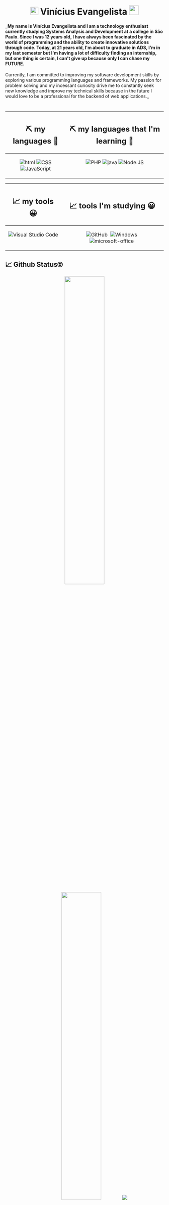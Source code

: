 <h1 align="center">
	<img src="https://i.giphy.com/CaiVJuZGvR8HK.webp" alt="Huhm face" width="25px" height="25px">
	Vinícius Evangelista
	<img src="https://media.tenor.com/SNL9_xhZl9oAAAAi/waving-hand-joypixels.gif" alt="waving hand" width="30px" height="30px">
</h1>


#### _My name is Vinícius Evangelista and I am a technology enthusiast currently studying Systems Analysis and Development at a college in São Paulo. Since I was 12 years old, I have always been fascinated by the world of programming and the ability to create innovative solutions through code. Today, at 21 years old, I'm about to graduate in ADS, I'm in my last semester but I'm having a lot of difficulty finding an internship, but one thing is certain, I can't give up because only I can chase my FUTURE.
Currently, I am committed to improving my software development skills by exploring various programming languages ​​and frameworks. My passion for problem solving and my incessant curiosity drive me to constantly seek new knowledge and improve my technical skills because in the future I would love to be a professional for the backend of web applications._

#








<center>
	<table align="center">
		<thead>
			<tr>
				<th align="center"><h2>⛏️ my languages 🔨</h2></th>
				<th align="center"><h2>⛏️ my languages that I'm learning 🔨</h2></th>
			</tr>
		</thead>
		<tbody>
			<tr>
				<td align="center" style="vertical-align: top;">
					
![ html](https://img.shields.io/badge/HTML-0D1117?style=for-the-badge&logo=html5&logoColor=#E44c25&textColor=0D1117)
![CSS](https://img.shields.io/badge/-CSS-0D1117?style=for-the-badge&logo=CSS3&logoColor=1572B6&labelColor=0D1117)
![JavaScript](https://img.shields.io/badge/-JavaScript-0D1117?style=for-the-badge&logo=javascript&labelColor=0D1117)

</td>
    
<td align="center" style="vertical-align: top;">
					
![PHP](https://img.shields.io/badge/php-0D1117.svg?style=for-the-badge&logo=php&logoColor=blue)
![java](https://img.shields.io/badge/Java-0D1117?style=for-the-badge&logo=kofi&logoColor=e20d05&textColor=0D1117)
![Node.JS](https://img.shields.io/badge/-Node.JS-0D1117?style=for-the-badge&logo=node.js&labelColor=0D1117&textColor=0D1117)


</td>
			</tr>
		</tbody>
	</table>
</center>






<center>
	<table align="center">
<thead>
		<tr>
			<th align="center"><h2>📈 my tools 😀</h2></th>
			<th align="center"><h2>📈 tools I'm studying 😀</h2></th>
		</tr>
</thead>
<tbody>
			<tr>
				<td align="center" style="vertical-align: top;">


![Visual Studio Code](https://img.shields.io/badge/-Visual%20Studio%20Code-0D1117?style=for-the-badge&logo=visual-studio-code&logoColor=007ACC&labelColor=0D1117)&nbsp;

</td>
<td align="center" style="vertical-align: top;">
	
![GitHub](https://img.shields.io/badge/-GitHub-0D1117?style=for-the-badge&logo=github&labelColor=0D1117)&nbsp;
![Windows](https://img.shields.io/badge/-Windows-0D1117?style=for-the-badge&logo=windows&labelColor=0D1117)&nbsp;
![microsoft-office](https://img.shields.io/badge/-microsoft_office-0D1117?style=for-the-badge&logo=microsoft-office&labelColor=0D1117)&nbsp;


</td>
			</tr>
		</tbody>
	</table>
</center>

<h2>📈 Github Status🙄</h2>


<p align="center">
  <img height="50%" width="auto" src ="https://github-readme-stats.vercel.app/api?username=Vinicius-Evangelista-de-Carvalho&show_icons=true&count_private=true&theme=darcula&hide_border=true&hide=issues,contribs&bg_color=00000000">
  <img height="50%" width="auto" src ="https://github-readme-stats.vercel.app/api/top-langs/?username=Vinicius-Evangelista-de-Carvalho&layout=compact&hide_border=true&theme=darcula&bg_color=00000000&langs_count=6&hide=jupyter%20notebook,tex,css,php">
  <img src ="https://github-readme-streak-stats.herokuapp.com?user=Vinicius-Evangelista-de-Carvalho&theme=darcula&hide_border=true&background=FFFFFF00">
	
  <br>
  <br>

</p>
<h2> 💬 Contact Forms😁</h2>

<div> 
	
<a href="https://instagram.com/bigode.ofc21"><img src="https://seeklogo.com/images/I/instagram-new-2016-logo-D9D42A0AD4-seeklogo.com.png" width="50"></a>
<a href="https://api.whatsapp.com/send?phone=111960817390&text=prazer%20meu%20nome%20é%20vinicius%20e%20e
stou%20cursando%20,Analise%20Desemvolvimento%20De%20Sistema%20e%20estou%20em%20busca%20de%20um%20Estágio%20na%20aréa%20">
<img src="https://seeklogo.com/images/W/whatsapp-icon-logo-BDC0A8063B-seeklogo.com.png" width="50px"></img></a>
<a href="https://facebook.com/Vinnysilver"><img src="https://seeklogo.com/images/F/facebook-icon-logo-AEF3A8F447-seeklogo.com.png" width="50"></a>
<a href="mailto:vinicius.sl56220@gmail.com.com"><img src="https://seeklogo.com/images/G/gmail-new-2020-logo-32DBE11BB4-seeklogo.com.png" width="50"></a>





<br>

<h2>Visitors Count</h2> 
  
<p ><img align="center" src="https://visit-counter.vercel.app/counter.png?page=https%3A%2F%2Fgithub.com%2FVinicius-Evangelista-de-Carvalho&s=50&c=ac00e6&bg=00000000&no=7&ff=digi&tb=Visits%3A++&ta=" /></p> 
<br>
</div>
 


<h3>Thank you for your attention, repositories below, come back often👋😀</h3> 

